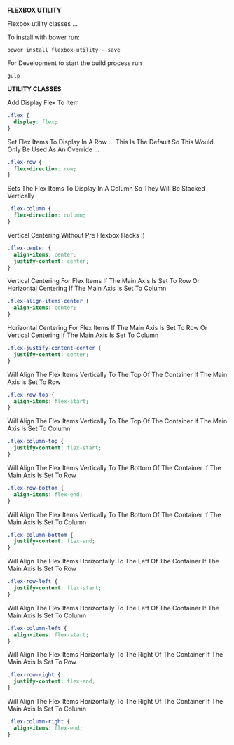 **FLEXBOX UTILITY**

Flexbox utility classes ...

To install with bower run:
```
bower install flexbox-utility --save
```
For Development to start the build process run
```
gulp
```

**UTILITY CLASSES**

Add Display Flex To Item
```css
.flex {
  display: flex;
}
```
Set Flex Items To Display In A Row ... This Is The Default So This Would Only Be Used As An Override ...
```css
.flex-row {
  flex-direction: row;
}
```
Sets The Flex Items To Display In A Column So They Will Be Stacked Vertically
```css
.flex-column {
  flex-direction: column;
}
```
Vertical Centering Without Pre Flexbox Hacks :)
```css
.flex-center {
  align-items: center;
  justify-content: center;
}
```

Vertical Centering For Flex Items If The Main Axis Is Set To Row Or Horizontal Centering If The Main Axis Is Set To Column
```css
.flex-align-items-center {
  align-items: center;
}
```
Horizontal Centering For Flex Items If The Main Axis Is Set To Row Or Vertical Centering If The Main Axis Is Set To Column
```css
.flex-justify-content-center {
  justify-content: center;
}
```
Will Align The Flex Items Vertically To The Top Of The Container If The Main Axis Is Set To Row
```css
.flex-row-top {
  align-items: flex-start;
}
```
Will Align The Flex Items Vertically To The Top Of The Container If The Main Axis Is Set To Column
```css
.flex-column-top {
  justify-content: flex-start;
}
```
Will Align The Flex Items Vertically To The Bottom Of The Container If The Main Axis Is Set To Row
```css
.flex-row-bottom {
  align-items: flex-end;
}
```
Will Align The Flex Items Vertically To The Bottom Of The Container If The Main Axis Is Set To Column
```css
.flex-column-bottom {
  justify-content: flex-end;
}
```
Will Align The Flex Items Horizontally To The Left Of The Container If The Main Axis Is Set To Row
```css
.flex-row-left {
  justify-content: flex-start;
}
```
Will Align The Flex Items Horizontally To The Left Of The Container If The Main Axis Is Set To Column
```css
.flex-column-left {
  align-items: flex-start;
}
```
Will Align The Flex Items Horizontally To The Right Of The Container If The Main Axis Is Set To Row
```css
.flex-row-right {
  justify-content: flex-end;
}
```
Will Align The Flex Items Horizontally To The Right Of The Container If The Main Axis Is Set To Column
```css
.flex-column-right {
  align-items: flex-end;
}
```

